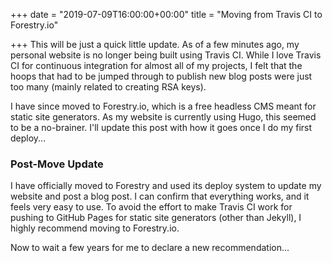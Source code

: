 +++
date = "2019-07-09T16:00:00+00:00"
title = "Moving from Travis CI to Forestry.io"

+++
This will be just a quick little update. As of a few minutes ago, my personal website is no longer being built using Travis CI. While I love Travis CI for continuous integration for almost all of my projects, I felt that the hoops that had to be jumped through to publish new blog posts were just too many (mainly related to creating RSA keys).

I have since moved to Forestry.io, which is a free headless CMS meant for static site generators. As my website is currently using Hugo, this seemed to be a no-brainer. I'll update this post with how it goes once I do my first deploy...

### Post-Move Update

I have officially moved to Forestry and used its deploy system to update my website and post a blog post. I can confirm that everything works, and it feels very easy to use. To avoid the effort to make Travis CI work for pushing to GitHub Pages for static site generators (other than Jekyll), I highly recommend moving to Forestry.io.

Now to wait a few years for me to declare a new recommendation...